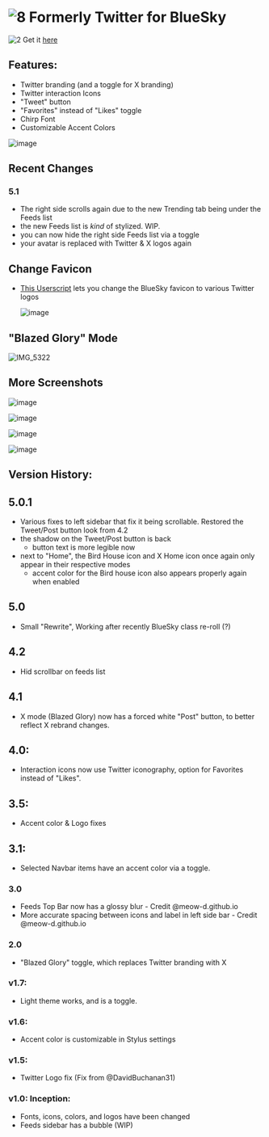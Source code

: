 # ![8](https://files.catbox.moe/zftpyz.ico) Formerly Twitter for BlueSky 
![2](https://github.com/user-attachments/assets/4401bbc2-b051-4d30-be3d-ac7a44106ab4)
Get it [here](https://userstyles.world/style/19107/original-formerly-twitter-x-for-bluesky)

## Features:
- Twitter branding (and a toggle for X branding)
- Twitter interaction Icons
- "Tweet" button
- "Favorites" instead of "Likes" toggle
- Chirp Font
- Customizable Accent Colors

![image](https://github.com/user-attachments/assets/f5256d9d-b3b8-41de-9eb7-80d5f64fcb58)

## Recent Changes

### 5.1
- The right side scrolls again due to the new Trending tab being under the Feeds list 
 - the new Feeds list is *kind* of stylized. WIP.
 - you can now hide the right side Feeds list via a toggle
- your avatar is replaced with Twitter & X logos again

 ## Change Favicon
 - [This Userscript](https://github.com/SlippingGitty/Formerly-Twitter-for-BlueSky/raw/refs/heads/main/TwitterIconsForBsky.user.js) lets you change the BlueSky favicon to various Twitter logos
   
   ![image](https://github.com/user-attachments/assets/1f38140e-793d-41c4-918c-3df17cb25e71)

## "Blazed Glory" Mode
![IMG_5322](https://github.com/user-attachments/assets/40f7323b-348c-4598-9464-ce96749f08e7)


## More Screenshots

![image](https://github.com/user-attachments/assets/03f0b450-3724-4ad9-a41c-ddb593700985)

![image](https://github.com/user-attachments/assets/fd8a5ebd-b6f9-4135-a019-b3fdda733ffe)

![image](https://github.com/user-attachments/assets/65c8d0aa-d441-45eb-b45c-5469bda17bff)

![image](https://github.com/user-attachments/assets/076f2547-a159-4e0b-a1a5-bf62325de88e)

## Version History:

## 5.0.1
- Various fixes to left sidebar that fix it being scrollable. Restored the Tweet/Post button look from 4.2 
 - the shadow on the Tweet/Post button is back 
   - button text is more legible now 
 - next to "Home", the Bird House icon and X Home icon once again only appear in their respective modes
   - accent color for the Bird house icon also appears properly again when enabled
## 5.0
- Small "Rewrite", Working after recently BlueSky class re-roll (?)
## 4.2 
- Hid scrollbar on feeds list
## 4.1
- X mode (Blazed Glory) now has a forced white "Post" button, to better reflect X rebrand changes.
## 4.0:
- Interaction icons now use Twitter iconography, option for Favorites instead of "Likes".
## 3.5:
- Accent color & Logo fixes
## 3.1:
- Selected Navbar items have an accent color via a toggle.
### 3.0
- Feeds Top Bar now has a glossy blur - Credit @meow-d.github.io
- More accurate spacing between icons and label in left side bar - Credit @meow-d.github.io
### 2.0
- "Blazed Glory" toggle, which replaces Twitter branding with X
### v1.7:
- Light theme works, and is a toggle.
### v1.6:
- Accent color is customizable in Stylus settings
### v1.5:
- Twitter Logo fix (Fix from @DavidBuchanan31)
### v1.0: Inception:
- Fonts, icons, colors, and logos have been changed
- Feeds sidebar has a bubble (WIP)
